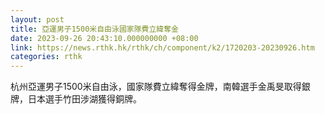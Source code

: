 ```yaml
---
layout: post
title: 亞運男子1500米自由泳國家隊費立緯奪金
date: 2023-09-26 20:43:10.000000000 +08:00
link: https://news.rthk.hk/rthk/ch/component/k2/1720203-20230926.htm
categories: rthk
---
```


杭州亞運男子1500米自由泳，國家隊費立緯奪得金牌，南韓選手金禹旻取得銀牌，日本選手竹田涉湖獲得銅牌。
